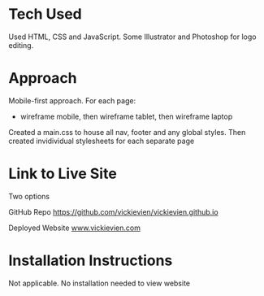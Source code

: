 # Tech Used
Used HTML, CSS and JavaScript. Some Illustrator and Photoshop for logo editing.

# Approach
Mobile-first approach.
For each page: 
- wireframe mobile, then wireframe tablet, then wireframe laptop

Created a main.css to house all nav, footer and any global styles.
Then created invidividual stylesheets for each separate page

# Link to Live Site
Two options

GitHub Repo
https://github.com/vickievien/vickievien.github.io

Deployed Website
www.vickievien.com

# Installation Instructions
Not applicable. No installation needed to view website
